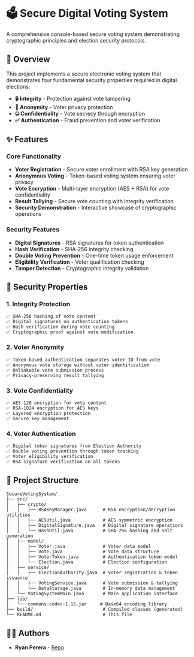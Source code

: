 # 🗳️ Secure Digital Voting System

A comprehensive console-based secure voting system demonstrating cryptographic principles and election security protocols.

## 🎯 Overview

This project implements a secure electronic voting system that demonstrates four fundamental security properties required in digital elections:

- **🔒 Integrity** - Protection against vote tampering
- **👤 Anonymity** - Voter privacy protection
- **🤐 Confidentiality** - Vote secrecy through encryption
- **✅ Authentication** - Fraud prevention and voter verification

## ✨ Features

### Core Functionality
- **Voter Registration** - Secure voter enrollment with RSA key generation
- **Anonymous Voting** - Token-based voting system ensuring voter privacy
- **Vote Encryption** - Multi-layer encryption (AES + RSA) for vote confidentiality
- **Result Tallying** - Secure vote counting with integrity verification
- **Security Demonstration** - Interactive showcase of cryptographic operations

### Security Features
- **Digital Signatures** - RSA signatures for token authentication
- **Hash Verification** - SHA-256 integrity checking
- **Double Voting Prevention** - One-time token usage enforcement
- **Eligibility Verification** - Voter qualification checking
- **Tamper Detection** - Cryptographic integrity validation

## 🔐 Security Properties

### 1. Integrity Protection
```
✅ SHA-256 hashing of vote content
✅ Digital signatures on authentication tokens  
✅ Hash verification during vote counting
✅ Cryptographic proof against vote modification
```

### 2. Voter Anonymity
```
✅ Token-based authentication separates voter ID from vote
✅ Anonymous vote storage without voter identification
✅ Unlinkable vote submission process
✅ Privacy-preserving result tallying
```

### 3. Vote Confidentiality
```
✅ AES-128 encryption for vote content
✅ RSA-1024 encryption for AES keys
✅ Layered encryption protection
✅ Secure key management
```

### 4. Voter Authentication
```
✅ Digital token signatures from Election Authority
✅ Double voting prevention through token tracking
✅ Voter eligibility verification
✅ RSA signature verification on all tokens
```

## 📁 Project Structure

```
SecureVotingSystem/
├── src/
│   ├── crypto/
│   │   ├── RSAKeyManager.java      # RSA encryption/decryption utilities
│   │   ├── AESUtil.java            # AES symmetric encryption
│   │   ├── DigitalSignature.java   # Digital signature operations
│   │   └── HashUtil.java           # SHA-256 hashing and salt generation
│   ├── model/
│   │   ├── Voter.java              # Voter data model
│   │   ├── Vote.java               # Vote data structure
│   │   ├── VoterToken.java         # Authentication token model
│   │   └── Election.java           # Election configuration
│   ├── service/
│   │   ├── ElectionAuthority.java  # Voter registration & token issuance
│   │   ├── VotingService.java      # Vote submission & tallying
│   │   └── DataStorage.java        # In-memory data management
│   └── VotingSystemMain.java       # Main application interface
├── lib/
│   └── commons-codec-1.15.jar     # Base64 encoding library
├── build/                          # Compiled classes (generated)
└── README.md                       # This file
```

## 👨‍💻 Authors

- **Ryan Perera**  - [Repo](https://github.com/PereraKRD/Information_Security_Project_Secured_Voting_System.git)
